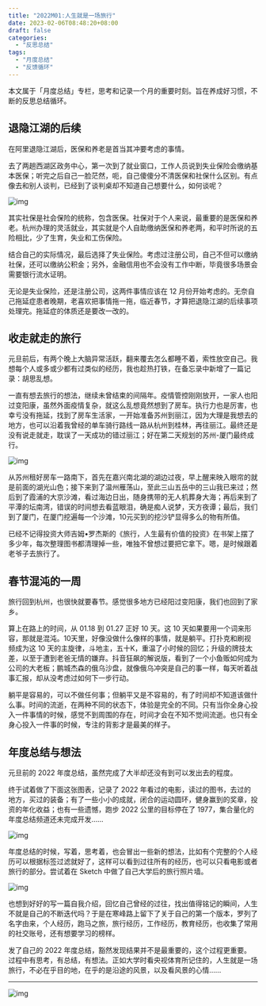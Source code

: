 ```yaml
---
title: "2022M01:人生就是一场旅行"
date: 2023-02-06T08:48:20+08:00
draft: false
categories:
  - "反思总结"
tags:
  - "月度总结"
  - "反馈循环"
---
```


本文属于「月度总结」专栏，思考和记录一个月的重要时刻。旨在养成好习惯，不断的反思总结循环。

## 退隐江湖的后续

在阿里退隐江湖后，医保和养老是首当其冲要考虑的事情。

去了两趟西湖区政务中心，第一次到了就业窗口，工作人员说到失业保险会缴纳基本医保；听完之后自己一脸茫然，呃，自己傻傻分不清医保和社保什么区别。有点像去和别人谈判，已经到了谈判桌却不知道自己想要什么，如何谈呢？

![img](https://cdn.nlark.com/yuque/0/2023/png/177619/1675665529070-7dba2f86-e15d-4deb-b2f6-792e2999c379.png)

其实社保是社会保险的统称，包含医保。社保对于个人来说，最重要的是医保和养老。杭州办理的灵活就业，其实就是个人自助缴纳医保和养老两，和平时所说的五险相比，少了生育，失业和工伤保险。

结合自己的实际情况，最后选择了失业保险。考虑过注册公司，自己不但可以缴纳社保，还可以缴纳公积金；另外，金融信用也不会没有工作中断，毕竟很多场景会需要银行流水证明。

无论是失业保险，还是注册公司，这两件事情应该在 12 月份开始考虑的。无奈自己拖延症患者晚期，老喜欢把事情拖一拖，临近春节，才算把退隐江湖的后续事项处理完。拖延症的体质还是要改一改的。

## 收走就走的旅行

元旦前后，有两个晚上大脑异常活跃，翻来覆去怎么都睡不着，索性放空自己。我想每个人或多或少都有过类似的经历，我也趁热打铁，在备忘录中新增了一篇记录：胡思乱想。

一直有想去旅行的想法，继续未曾结束的间隔年。疫情管控刚刚放开，一家人也阳过变阳康，虽然外面疫情复杂，就这么乱想竟然想到了房车。执行力也是厉害，也幸亏没有拖延，找到了房车生活家，一开始准备苏州到丽江，因为大理是我想去的地方，也可以沿着我曾经的单车骑行路线一路从杭州到桂林，再往丽江。最终还是没有说走就走，耽误了一天成功的错过丽江；好在第二天规划的苏州-厦门最终成行。

![img](https://cdn.nlark.com/yuque/0/2023/png/177619/1675666297642-6387d7a7-fc2a-4dbb-9765-5cac98f02989.png)

从苏州租好房车一路南下，首先在嘉兴南北湖的湖边过夜，早上醒来映入眼帘的就是前面的湖光山色；接下来到了温州雁荡山，至此三山五岳中的三山我已来过；然后到了霞浦的大京沙滩，看过海边日出，随身携带的无人机葬身大海；再后来到了平潭的坛南湾，错误的时间想去看蓝眼泪，确是痴人说梦，天方夜谭；最后，我们到了厦门，在厦门挖遍每一个沙滩，10元买到的挖沙铲显得多么的物有所值。

已经不记得投资大师吉姆•罗杰斯的《旅行，人生最有价值的投资》在书架上摆了多少年，每次整理图书都清理掉一些，唯独不曾想过要把它拿下。嗯，是时候跟着老爷子去旅行了。

## 春节混沌的一周

旅行回到杭州，也很快就要春节。感觉很多地方已经阳过变阳康，我们也回到了家乡。

算上在路上的时间，从 01.18 到 01.27 正好 10 天。这 10 天如果要用一个词来形容，那就是混沌。10天里，好像没做什么像样的事情，就是躺平。打扑克和刷视频成为这 10 天的主旋律，斗地主，五十K，重温了小时候的回忆；升级的牌技太差，以至于遭到老爸无情的嫌弃。抖音狂飙的解说版，看到了一个小鱼贩如何成为公司的大老板；鹏城杰森的俄乌沙盘，就像俄乌冲突是自己的事一样，每天听着战事汇报，却从没考虑过如何下一步行动。

躺平是容易的，可以不做任何事；但躺平又是不容易的，有了时间却不知道该做什么事。时间的流逝，在两种不同的状态下，体验是完全的不同。只有当你全身心投入一件事情的时候，感觉不到周围的存在，时间才会在不知不觉间流逝。也只有全身心投入一件事的时候，专注的背影才是最美的样子。

## 年度总结与想法

元旦前的 2022 年度总结，虽然完成了大半却还没有到可以发出去的程度。

终于试着做了下面这张图表，记录了 2022 年看过的电影，读过的图书，去过的地方，买过的装备；有了一些小小的成就，闭合的运动圆环，健身赢到的奖章，投资的年化收益；也有一些遗憾，跑步 2022 公里的目标停在了 1977，集合量化的年度总结频道还未完成开发……

![img](https://cdn.nlark.com/yuque/0/2023/jpeg/177619/1675653557157-b400dfec-ebe8-45fd-a78f-9c4939812e1c.jpeg)

年度总结的时候，写着，思考着，也会冒出一些新的想法，比如有个完整的个人经历可以根据标签过滤就好了，这样可以看到过往所有的经历，也可以只看电影或者旅行的部分。尝试着在 Sketch 中做了自己大学后的旅行照片墙。

![img](https://cdn.nlark.com/yuque/0/2023/png/177619/1675655961460-ded441df-72ce-4909-8519-fabec3db0202.png)

也想到好好的写一篇自我介绍，回忆自己曾经的过往，找出值得铭记的瞬间，人生不就是自己的不断迭代吗？于是在寒峰路上留下了关于自己的第一个版本，罗列了名字由来，个人经历，跑马之旅，旅行经历，工作经历，教育经历，也收集了常用的社交账号，还有想要学习的榜样。

发了自己的 2022 年度总结，豁然发现结果并不是最重要的，这个过程更重要。过程中有思考，有总结，有想法。正如大学时看央视体育所记住的，人生就是一场旅行，不必在乎目的地，在乎的是沿途的风景，以及看风景的心情……



---



![img](https://cdn.nlark.com/yuque/0/2023/png/177619/1675648031452-24cbd8b3-cb62-4a91-aa7f-fdc4c6d8b2c4.png)
